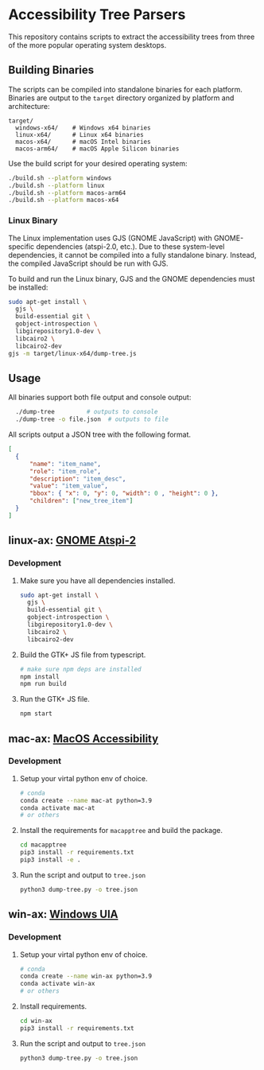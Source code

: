# Accessibility Tree Parsers

This repository contains scripts to extract the accessibility trees from three of the more popular operating system desktops.

## Building Binaries

The scripts can be compiled into standalone binaries for each platform. Binaries are output to the `target` directory organized by platform and architecture:

```
target/
  windows-x64/    # Windows x64 binaries
  linux-x64/      # Linux x64 binaries
  macos-x64/      # macOS Intel binaries
  macos-arm64/    # macOS Apple Silicon binaries
```

Use the build script for your desired operating system:

```bash
./build.sh --platform windows
./build.sh --platform linux
./build.sh --platform macos-arm64
./build.sh --platform macos-x64
```

### Linux Binary

The Linux implementation uses GJS (GNOME JavaScript) with GNOME-specific dependencies (atspi-2.0, etc.). Due to these system-level dependencies, it cannot be compiled into a fully standalone binary. Instead, the compiled JavaScript should be run with GJS.

To build and run the Linux binary, GJS and the GNOME dependencies must be installed:

```bash
sudo apt-get install \
  gjs \
  build-essential git \
  gobject-introspection \
  libgirepository1.0-dev \
  libcairo2 \
  libcairo2-dev
gjs -m target/linux-x64/dump-tree.js
```

## Usage

All binaries support both file output and console output:

```bash
  ./dump-tree         # outputs to console
  ./dump-tree -o file.json  # outputs to file
```

All scripts output a JSON tree with the following format.

```json
[
  {
      "name": "item_name",
      "role": "item_role",
      "description": "item_desc",
      "value": "item_value",
      "bbox": { "x": 0, "y": 0, "width": 0 , "height": 0 },
      "children": ["new_tree_item"]
  }
]
```

## linux-ax: [GNOME Atspi-2](https://docs.gtk.org/atspi2/)

### Development

1. Make sure you have all dependencies installed.

    ```bash
    sudo apt-get install \
      gjs \
      build-essential git \
      gobject-introspection \
      libgirepository1.0-dev \
      libcairo2 \
      libcairo2-dev
    ```

2. Build the GTK+ JS file from typescript.

    ```bash
    # make sure npm deps are installed
    npm install
    npm run build
    ```

3. Run the GTK+ JS file.

    ```bash
    npm start
    ```

## mac-ax:  [MacOS Accessibility](https://developer.apple.com/documentation/accessibility)

### Development

1. Setup your virtal python env of choice.

    ```bash
    # conda
    conda create --name mac-at python=3.9
    conda activate mac-at
    # or others
    ```

2. Install the requirements for `macapptree` and build the package.

    ```bash
    cd macapptree
    pip3 install -r requirements.txt
    pip3 install -e .
    ```

3. Run the script and output to `tree.json`

    ```bash
    python3 dump-tree.py -o tree.json
    ```

## win-ax:  [Windows UIA](https://learn.microsoft.com/en-us/dotnet/framework/ui-automation/ui-automation-overview)

### Development

1. Setup your virtal python env of choice.

    ```bash
    # conda
    conda create --name win-ax python=3.9
    conda activate win-ax
    # or others
    ```

2. Install requirements.

    ```bash
    cd win-ax
    pip3 install -r requirements.txt
    ```

3. Run the script and output to `tree.json`

    ```bash
    python3 dump-tree.py -o tree.json
    ```
